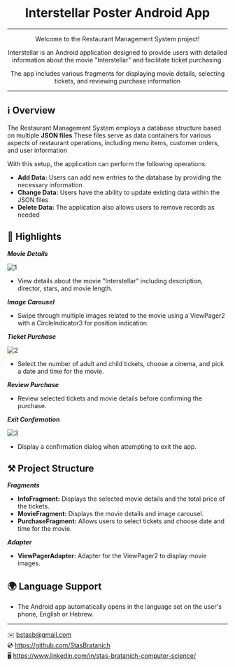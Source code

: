 <h1 align="center">Interstellar Poster Android App</h1>

***

<p align="center">Welcome to the Restaurant Management System project!</p>
<p align="center">Interstellar is an Android application designed to provide users with detailed information about the movie "Interstellar" and facilitate ticket purchasing.</p>
<p align="center">The app includes various fragments for displaying movie details, selecting tickets, and reviewing purchase information</strong></p>

***

## ℹ️ Overview

The Restaurant Management System employs a database structure based on multiple **JSON files**
These files serve as data containers for various aspects of restaurant operations, including menu items, customer orders, and user information

With this setup, the application can perform the following operations:

- **Add Data:** Users can add new entries to the database by providing the necessary information
- **Change Data:** Users have the ability to update existing data within the JSON files
- **Delete Data:** The application also allows users to remove records as needed

## 🌟 Highlights

***Movie Details***

![1](https://github.com/StasBratanich/AndroidInterstellarPoster/assets/83605505/a6c9d3b5-5c58-4114-9c31-392d86b955b8)

- View details about the movie "Interstellar" including description, director, stars, and movie length.

***Image Carousel***
- Swipe through multiple images related to the movie using a ViewPager2 with a CircleIndicator3 for position indication.

***Ticket Purchase***

![2](https://github.com/StasBratanich/AndroidInterstellarPoster/assets/83605505/e40a88a6-3033-48d1-bddd-7b23c297ad8e)

- Select the number of adult and child tickets, choose a cinema, and pick a date and time for the movie.

***Review Purchase***
- Review selected tickets and movie details before confirming the purchase.


***Exit Confirmation***

![3](https://github.com/StasBratanich/AndroidInterstellarPoster/assets/83605505/4a824aa6-6b76-4966-888c-5867e422ae89)

- Display a confirmation dialog when attempting to exit the app.

## ⚒ Project Structure

***Fragments***

- <strong>InfoFragment:</strong> Displays the selected movie details and the total price of the tickets.
- <strong>MovieFragment:</strong> Displays the movie details and image carousel.
- <strong>PurchaseFragment:</strong> Allows users to select tickets and choose date and time for the movie.

***Adapter***
- <strong>ViewPagerAdapter:</strong> Adapter for the ViewPager2 to display movie images.

## 🌍 Language Support

- The Android app automatically opens in the language set on the user's phone, English or Hebrew.

***

✉️ [bstasb@gmail.com](url)  
💿 https://github.com/StasBratanich  
🖥️ https://www.linkedin.com/in/stas-bratanich-computer-science/  
